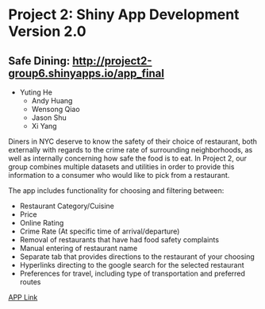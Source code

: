 # Project 2: Shiny App Development Version 2.0

## **Safe Dining**: http://project2-group6.shinyapps.io/app_final
  + Yuting He
	+ Andy Huang
	+ Wensong Qiao
	+ Jason Shu
	+ Xi Yang

Diners in NYC deserve to know the safety of their choice of restaurant, both externally with regards to the crime rate of surrounding neighborhoods, as well as internally concerning how safe the food is to eat. In Project 2, our group combines multiple datasets and utilities in order to provide this information to a consumer who would like to pick from a restaurant. 

The app includes functionality for choosing and filtering between:

+ Restaurant Category/Cuisine
+ Price
+ Online Rating 
+ Crime Rate (At specific time of arrival/departure)
+ Removal of restaurants that have had food safety complaints
+ Manual entering of restaurant name
+ Separate tab that provides directions to the restaurant of your choosing
+ Hyperlinks directing to the google search for the selected restaurant
+ Preferences for travel, including type of transportation and preferred routes




[APP Link](http://project2-group6.shinyapps.io/app_final)
